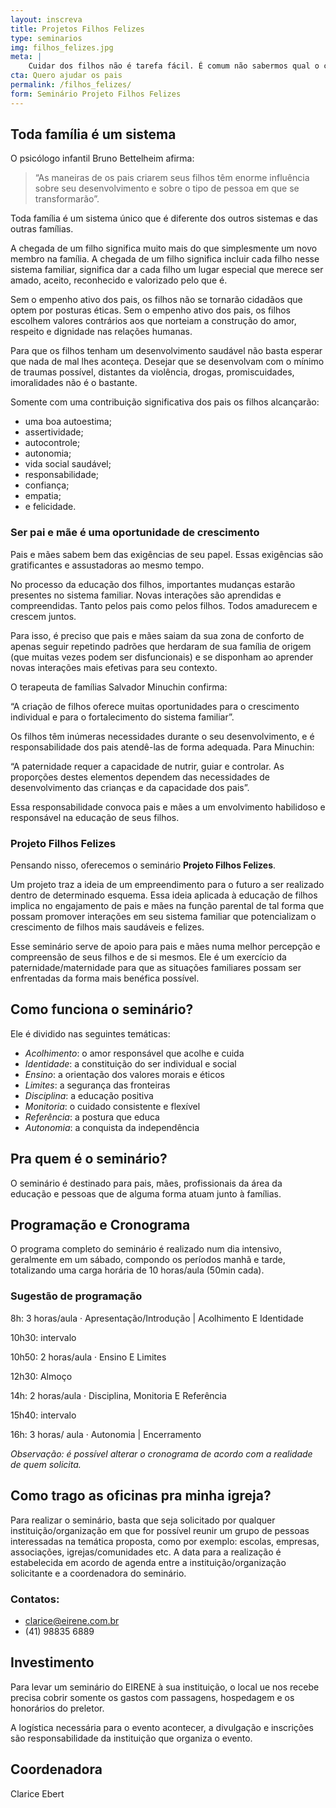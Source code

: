 ```yaml
---
layout: inscreva
title: Projetos Filhos Felizes
type: seminarios
img: filhos_felizes.jpg
meta: |
    Cuidar dos filhos não é tarefa fácil. É comum não sabermos qual o caminho a seguir. Esse seminário é baseado no engajamento dos pais para potencializar um crescimento saudável dos seus filhos.
cta: Quero ajudar os pais
permalink: /filhos_felizes/
form: Seminário Projeto Filhos Felizes
---
```


## Toda família é um sistema

O psicólogo infantil Bruno Bettelheim afirma:

>“As maneiras de os pais criarem seus filhos têm enorme influência sobre seu desenvolvimento e sobre o tipo de pessoa em que se transformarão”.

Toda família é um sistema único que é diferente dos outros sistemas e das outras famílias.

A chegada de um filho significa muito mais do que simplesmente um novo membro na família. A chegada de um filho significa incluir cada filho nesse sistema familiar, significa dar a cada filho um lugar especial que merece ser amado, aceito, reconhecido e valorizado pelo que é.

Sem o empenho ativo dos pais, os filhos não se tornarão cidadãos que optem por posturas éticas. Sem o empenho ativo dos pais, os filhos escolhem valores contrários aos que norteiam a construção do amor, respeito e dignidade nas relações humanas.  

Para que os filhos tenham um desenvolvimento saudável não basta esperar que nada de mal lhes aconteça. Desejar que se desenvolvam com o mínimo de traumas possível, distantes da violência, drogas, promiscuidades, imoralidades não é o bastante.

Somente com uma contribuição significativa dos pais os filhos alcançarão:

* uma boa autoestima;
* assertividade;
* autocontrole;
* autonomia;
* vida social saudável;
* responsabilidade;
* confiança;
* empatia;
* e felicidade.

### Ser pai e mãe é uma oportunidade de crescimento

Pais e mães sabem bem das exigências de seu papel. Essas exigências são gratificantes e assustadoras ao mesmo tempo.

No processo da educação dos filhos, importantes mudanças estarão presentes no sistema familiar. Novas interações são aprendidas e compreendidas. Tanto pelos pais como pelos filhos. Todos amadurecem e crescem juntos.

Para isso, é preciso que pais e mães saiam da sua zona de conforto de apenas seguir repetindo padrões que herdaram de sua família de origem (que muitas vezes podem ser disfuncionais) e se disponham ao aprender novas interações mais efetivas para seu contexto.

O terapeuta de famílias Salvador Minuchin confirma:

 “A criação de filhos oferece muitas oportunidades para o crescimento individual e para o fortalecimento do sistema familiar”.

Os filhos têm inúmeras necessidades durante o seu desenvolvimento, e é responsabilidade dos pais atendê-las de forma adequada. Para Minuchin:

 “A paternidade requer a capacidade de nutrir, guiar e controlar. As proporções destes elementos dependem das necessidades de desenvolvimento das crianças e da capacidade dos pais”.

Essa responsabilidade convoca pais e mães a um envolvimento habilidoso e responsável na educação de seus filhos.

### Projeto Filhos Felizes

Pensando nisso, oferecemos o seminário **Projeto Filhos Felizes**.

Um projeto traz a ideia de um empreendimento para o futuro a ser realizado dentro de determinado esquema. Essa ideia aplicada à educação de filhos implica no engajamento de pais e mães na função parental de tal forma que possam promover interações em seu sistema familiar que potencializam o crescimento de filhos mais saudáveis e felizes.

Esse seminário serve de apoio para pais e mães numa melhor percepção e compreensão de seus filhos e de si mesmos. Ele é um exercício da paternidade/maternidade para que as situações familiares possam ser enfrentadas da forma mais benéfica possível.

## Como funciona o seminário?

Ele é dividido nas seguintes temáticas:

* *Acolhimento*: o amor responsável que acolhe e cuida
* *Identidade*: a constituição do ser individual e social
* *Ensino*: a orientação dos valores morais e éticos
* *Limites*: a segurança das fronteiras
* *Disciplina*: a educação positiva
* *Monitoria*: o cuidado consistente e flexível
* *Referência*: a postura que educa
* *Autonomia*: a conquista da independência

## Pra quem é o seminário?

O seminário é destinado para pais, mães, profissionais da área da educação e pessoas que de alguma forma atuam junto à famílias.

## Programação e Cronograma

O programa completo do seminário é realizado num dia intensivo, geralmente em um sábado, compondo os períodos manhã e tarde, totalizando uma carga horária de 10 horas/aula (50min cada).

### Sugestão de programação

8h: 3 horas/aula · Apresentação/Introdução | Acolhimento E Identidade

10h30: intervalo

10h50: 2 horas/aula · Ensino E Limites

12h30: Almoço

14h: 2 horas/aula · Disciplina, Monitoria E Referência

15h40: intervalo

16h: 3 horas/ aula · Autonomia | Encerramento

*Observação: é possível alterar o cronograma de acordo com a realidade de quem solicita.*

## Como trago as oficinas pra minha igreja?

Para realizar o seminário, basta que seja solicitado por qualquer instituição/organização em que for possível reunir um grupo de pessoas interessadas na temática proposta, como por exemplo: escolas, empresas, associações, igrejas/comunidades etc. A data para a realização é estabelecida em acordo de agenda entre a instituição/organização solicitante e a coordenadora do seminário.

### Contatos:

* clarice@eirene.com.br
* (41) 98835 6889

## Investimento

Para levar um seminário do EIRENE à sua instituição, o local ue nos recebe precisa cobrir somente os gastos com passagens, hospedagem e os honorários do preletor.

A logística necessária para o evento acontecer, a divulgação e inscrições são responsabilidade da instituição que organiza o evento.

## Coordenadora

Clarice Ebert
